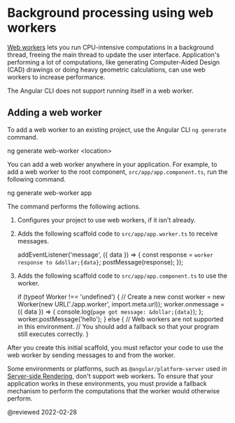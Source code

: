 # Background processing using web workers

[Web workers](https://developer.mozilla.org/docs/Web/API/Web_Workers_API) lets you run CPU-intensive computations in a background thread, freeing the main thread to update the user interface.
Application's performing a lot of computations, like generating Computer-Aided Design \(CAD\) drawings or doing heavy geometric calculations, can use web workers to increase performance.

<div class="alert is-helpful">

The Angular CLI does not support running itself in a web worker.

</div>

## Adding a web worker

To add a web worker to an existing project, use the Angular CLI `ng generate` command.

<code-example format="shell" language="shell">

ng generate web-worker &lt;location&gt;

</code-example>

You can add a web worker anywhere in your application.
For example, to add a web worker to the root component, `src/app/app.component.ts`, run the following command.

<code-example format="shell" language="shell">

ng generate web-worker app

</code-example>

The command performs the following actions.

1.  Configures your project to use web workers, if it isn't already.
1.  Adds the following scaffold code to `src/app/app.worker.ts` to  receive messages.

    <code-example language="typescript" header="src/app/app.worker.ts">

    addEventListener('message', ({ data }) =&gt; {
      const response = `worker response to &dollar;{data}`;
      postMessage(response);
    });

    </code-example>

1.  Adds the following scaffold code to `src/app/app.component.ts` to use the worker.

    <code-example language="typescript" header="src/app/app.component.ts">

    if (typeof Worker !== 'undefined') {
      // Create a new
      const worker = new Worker(new URL('./app.worker', import.meta.url));
      worker.onmessage = ({ data }) =&gt; {
        console.log(`page got message: &dollar;{data}`);
      };
      worker.postMessage('hello');
    } else {
      // Web workers are not supported in this environment.
      // You should add a fallback so that your program still executes correctly.
    }

    </code-example>

After you create this initial scaffold, you must refactor your code to use the web worker by sending messages to and from the worker.

<div class="alert is-important">

Some environments or platforms, such as `@angular/platform-server` used in [Server-side Rendering](guide/universal), don't support web workers.
To ensure that your application works in these environments, you must provide a fallback mechanism to perform the computations that the worker would otherwise perform.

</div>

<!-- links -->

<!-- external links -->

<!-- end links -->

@reviewed 2022-02-28
